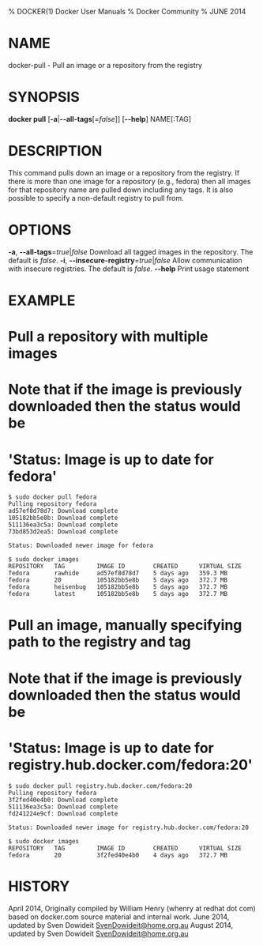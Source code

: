 % DOCKER(1) Docker User Manuals
% Docker Community
% JUNE 2014
# NAME
docker-pull - Pull an image or a repository from the registry

# SYNOPSIS
**docker pull**
[**-a**|**--all-tags**[=*false*]]
[**--help**]
NAME[:TAG]

# DESCRIPTION

This command pulls down an image or a repository from the registry. If
there is more than one image for a repository (e.g., fedora) then all
images for that repository name are pulled down including any tags.
It is also possible to specify a non-default registry to pull from.

# OPTIONS
**-a**, **--all-tags**=*true*|*false*
  Download all tagged images in the repository. The default is *false*.
**-i**, **--insecure-registry**=*true*|*false*
  Allow communication with insecure registries. The default is *false*.
**--help**
  Print usage statement

# EXAMPLE

# Pull a repository with multiple images
# Note that if the  image is previously downloaded then the status would be
# 'Status: Image is up to date for fedora'

    $ sudo docker pull fedora
    Pulling repository fedora
    ad57ef8d78d7: Download complete
    105182bb5e8b: Download complete
    511136ea3c5a: Download complete
    73bd853d2ea5: Download complete

    Status: Downloaded newer image for fedora

    $ sudo docker images
    REPOSITORY   TAG         IMAGE ID        CREATED      VIRTUAL SIZE
    fedora       rawhide     ad57ef8d78d7    5 days ago   359.3 MB
    fedora       20          105182bb5e8b    5 days ago   372.7 MB
    fedora       heisenbug   105182bb5e8b    5 days ago   372.7 MB
    fedora       latest      105182bb5e8b    5 days ago   372.7 MB

# Pull an image, manually specifying path to the registry and tag
# Note that if the  image is previously downloaded then the status would be
# 'Status: Image is up to date for registry.hub.docker.com/fedora:20'

    $ sudo docker pull registry.hub.docker.com/fedora:20
    Pulling repository fedora
    3f2fed40e4b0: Download complete
    511136ea3c5a: Download complete
    fd241224e9cf: Download complete

    Status: Downloaded newer image for registry.hub.docker.com/fedora:20

    $ sudo docker images
    REPOSITORY   TAG         IMAGE ID        CREATED      VIRTUAL SIZE
    fedora       20          3f2fed40e4b0    4 days ago   372.7 MB


# HISTORY
April 2014, Originally compiled by William Henry (whenry at redhat dot com)
based on docker.com source material and internal work.
June 2014, updated by Sven Dowideit <SvenDowideit@home.org.au>
August 2014, updated by Sven Dowideit <SvenDowideit@home.org.au>
